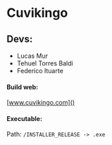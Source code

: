# Cuvikingo

## Devs:

- Lucas Mur
- Tehuel Torres Baldi
- Federico Ituarte

#### Build web:
[www.cuvikingo.com]()

#### Executable:
Path: `/INSTALLER_RELEASE -> .exe`